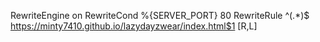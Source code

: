 
RewriteEngine on
RewriteCond %{SERVER_PORT} 80
RewriteRule ^(.*)$ https://minty7410.github.io/lazydayzwear/index.html$1 [R,L]
